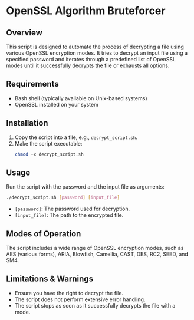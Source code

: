 # OpenSSL Algorithm Bruteforcer

## Overview
This script is designed to automate the process of decrypting a file using various OpenSSL encryption modes. It tries to decrypt an input file using a specified password and iterates through a predefined list of OpenSSL modes until it successfully decrypts the file or exhausts all options.

## Requirements
- Bash shell (typically available on Unix-based systems)
- OpenSSL installed on your system

## Installation
1. Copy the script into a file, e.g., `decrypt_script.sh`.
2. Make the script executable:
   ```bash
   chmod +x decrypt_script.sh
   ```

## Usage
Run the script with the password and the input file as arguments:
```bash
./decrypt_script.sh [password] [input_file]
```
- `[password]`: The password used for decryption.
- `[input_file]`: The path to the encrypted file.

## Modes of Operation
The script includes a wide range of OpenSSL encryption modes, such as AES (various forms), ARIA, Blowfish, Camellia, CAST, DES, RC2, SEED, and SM4.

## Limitations & Warnings
- Ensure you have the right to decrypt the file.
- The script does not perform extensive error handling.
- The script stops as soon as it successfully decrypts the file with a mode.